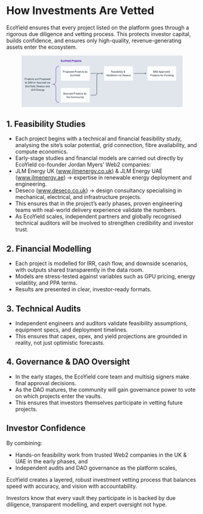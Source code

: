 # How Investments Are Vetted

EcoYield ensures that every project listed on the platform goes through a rigorous due diligence and vetting process. This protects investor capital, builds confidence, and ensures only high-quality, revenue-generating assets enter the ecosystem.

<figure><img src="../.gitbook/assets/image (1) (1) (1).png" alt=""><figcaption></figcaption></figure>

## 1. Feasibility Studies

* Each project begins with a technical and financial feasibility study, analysing the site’s solar potential, grid connection, fibre availability, and compute economics.
* Early-stage studies and financial models are carried out directly by EcoYield co-founder Jordan Myers’ Web2 companies:
* JLM Energy UK (www.jlmenergy.co.uk) & JLM Energy UAE (www.jlmenergy.ae) → expertise in renewable energy deployment and engineering.
* Deseco (www.deseco.co.uk) → design consultancy specialising in mechanical, electrical, and infrastructure projects.
* This ensures that in the project’s early phases, proven engineering teams with real-world delivery experience validate the numbers.
* As EcoYield scales, independent partners and globally recognised technical auditors will be involved to strengthen credibility and investor trust.

## 2. Financial Modelling

* Each project is modelled for IRR, cash flow, and downside scenarios, with outputs shared transparently in the data room.
* Models are stress-tested against variables such as GPU pricing, energy volatility, and PPA terms.
* Results are presented in clear, investor-ready formats.

## 3. Technical Audits

* Independent engineers and auditors validate feasibility assumptions, equipment specs, and deployment timelines.
* This ensures that capex, opex, and yield projections are grounded in reality, not just optimistic forecasts.

## 4. Governance & DAO Oversight

* In the early stages, the EcoYield core team and multisig signers make final approval decisions.
* As the DAO matures, the community will gain governance power to vote on which projects enter the vaults.
* This ensures that investors themselves participate in vetting future projects.

## Investor Confidence

By combining:

* Hands-on feasibility work from trusted Web2 companies in the UK & UAE in the early phases, and
* Independent audits and DAO governance as the platform scales,

EcoYield creates a layered, robust investment vetting process that balances speed with accuracy, and vision with accountability.

Investors know that every vault they participate in is backed by due diligence, transparent modelling, and expert oversight not hype.
